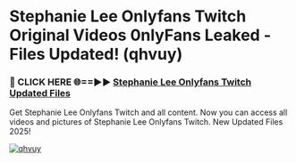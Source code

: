 # Stephanie Lee Onlyfans Twitch Original Videos 0nlyFans Leaked - Files Updated! (qhvuy)

<h3>🔴 CLICK HERE 🌐==►► <a href="https://tinyurl.com/ehrbuxhb" rel="nofollow">Stephanie Lee Onlyfans Twitch Updated Files</a></h3>

Get Stephanie Lee Onlyfans Twitch and all content. Now you can access all videos and pictures of Stephanie Lee Onlyfans Twitch. New Updated Files 2025!

[![qhvuy](https://i.imgur.com/lVYEuWS.gif)](https://tinyurl.com/ehrbuxhb)
